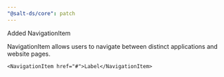 ```yaml
---
"@salt-ds/core": patch
---
```


Added NavigationItem

NavigationItem allows users to navigate between distinct applications and website pages.

```tsx
<NavigationItem href="#">Label</NavigationItem>
```
